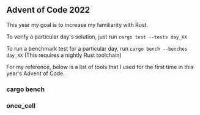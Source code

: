 ## Advent of Code 2022

This year my goal is to increase my familiarity with Rust.

To verify a particular day's solution, just run `cargo test --tests day_XX`

To run a benchmark test for a particular day, run `cargo bench --benches day_XX` (This requires a nightly Rust toolchain)

For my reference, below is a list of tools that I used for the first time in this year's Advent of Code.

### cargo bench
### once_cell



